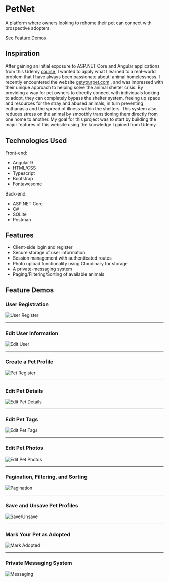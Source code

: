 # PetNet
A platform where owners looking to rehome their pet can connect with prospective adopters.

[See Feature Demos](#feature-demos)

## Inspiration
After gaining an initial exposure to ASP.NET Core and Angular applications from this Udemy [course](https://www.udemy.com/course/build-an-app-with-aspnet-core-and-angular-from-scratch/),
I wanted to apply what I learned to a real-world problem that I have always been passionate about: animal homelessness. I recently encountered the website [getyourpet.com](https://getyourpet.com/) , and was impressed with their unique approach to helping solve the animal shelter
crisis. By providing a way for pet owners to directly connect with individuals looking to adopt, they can completely bypass the shelter system,
freeing up space and resources for the stray and abused animals, in turn preventing euthanasia and the spread of illness within the shelters.
This system also reduces stress on the animal by smoothly transitioning them directly from one home to another.
My goal for this project was to start by building the major features of this website using the knowledge I gained from Udemy.

## Technologies Used

Front-end:
- Angular 9
- HTML/CSS
- Typescript
- Bootstrap
- Fontawesome

Back-end:
- ASP.NET Core
- C#
- SQLite
- Postman

## Features
- Client-side login and register
- Secure storage of user information
- Session management with authenticated routes
- Photo upload functionality using Cloudinary for storage
- A private-messaging system
- Paging/Filtering/Sorting of available animals

## Feature Demos 

### User Registration
![User Register](https://github.com/juliahowes124/PetApp/blob/master/user_register.gif)

-----------------------------------------------------------------------------------------------------------------------------------------------------------------
### Edit User Information
![Edit User](https://github.com/juliahowes124/PetApp/blob/master/user_edit.gif)

-----------------------------------------------------------------------------------------------------------------------------------------------------------------
### Create a Pet Profile
![Pet Register](https://github.com/juliahowes124/PetApp/blob/master/pet_register.gif)

-----------------------------------------------------------------------------------------------------------------------------------------------------------------
### Edit Pet Details
![Edit Pet Details](https://github.com/juliahowes124/PetApp/blob/master/pet_edit_details.gif)

-----------------------------------------------------------------------------------------------------------------------------------------------------------------
### Edit Pet Tags
![Edit Pet Tags](https://github.com/juliahowes124/PetApp/blob/master/pet_edit_tag.gif)

-----------------------------------------------------------------------------------------------------------------------------------------------------------------
### Edit Pet Photos
![Edit Pet Photos](https://github.com/juliahowes124/PetApp/blob/master/pet_edit_photos.gif)

-----------------------------------------------------------------------------------------------------------------------------------------------------------
### Pagination, Filtering, and Sorting
![Pagination](https://github.com/juliahowes124/PetApp/blob/master/pagination.gif)

-----------------------------------------------------------------------------------------------------------------------------------------------------------
### Save and Unsave Pet Profiles
![Save/Unsave](https://github.com/juliahowes124/PetApp/blob/master/save_unsave_pet.gif)

-----------------------------------------------------------------------------------------------------------------------------------------------------------------
### Mark Your Pet as Adopted
![Mark Adopted](https://github.com/juliahowes124/PetApp/blob/master/mark_as_adopted.gif)

-----------------------------------------------------------------------------------------------------------------------------------------------------------------
### Private Messaging System
![Messaging](https://github.com/juliahowes124/PetApp/blob/master/messaging.gif)


